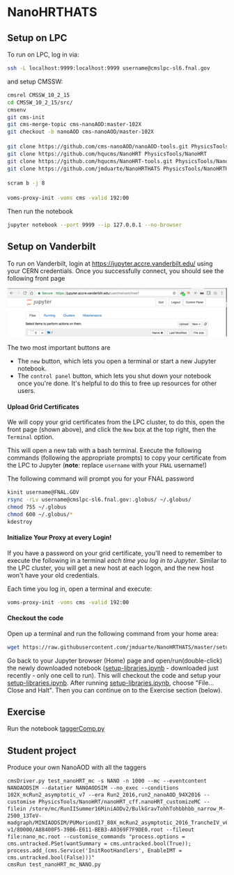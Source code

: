 # NanoHRTHATS

## Setup on LPC
To run on LPC, log in via:
```bash
ssh -L localhost:9999:localhost:9999 username@cmslpc-sl6.fnal.gov
```
and setup CMSSW:
```bash
cmsrel CMSSW_10_2_15
cd CMSSW_10_2_15/src/ 
cmsenv
git cms-init
git cms-merge-topic cms-nanoAOD:master-102X 
git checkout -b nanoAOD cms-nanoAOD/master-102X 

git clone https://github.com/cms-nanoAOD/nanoAOD-tools.git PhysicsTools/NanoAODTools
git clone https://github.com/hqucms/NanoHRT PhysicsTools/NanoHRT
git clone https://github.com/hqucms/NanoHRT-tools.git PhysicsTools/NanoHRTTools
git clone https://github.com/jmduarte/NanoHRTHATS PhysicsTools/NanoHRTHATS

scram b -j 8

voms-proxy-init -voms cms -valid 192:00
```

Then run the notebook
```bash
jupyter notebook --port 9999 --ip 127.0.0.1 --no-browser
```

## Setup on Vanderbilt
To run on Vanderbilt, login at https://jupyter.accre.vanderbilt.edu/ using your CERN credentials. Once you successfully connect, you should see the following front page

<img src="jupyter-login.png" width="600px" />

The two most important buttons are
  * The `new` button, which lets you open a terminal or start a new Jupyter notebook.
  * The `control panel` button, which lets you shut down your notebook once you're done. It's helpful to do this to free up resources for other users.

#### Upload Grid Certificates
We will copy your grid certificates from the LPC cluster, to do this, open the front page (shown above), and click the `New` box at the top right, then the `Terminal` option.

This will open a new tab with a bash terminal. Execute the following commands (following the appropriate prompts) to copy your certificate from the LPC to Jupyter (**note**: replace `username` with your `FNAL` username!)

The following command will prompt you for your FNAL password
```bash
kinit username@FNAL.GOV
rsync -rLv username@cmslpc-sl6.fnal.gov:.globus/ ~/.globus/
chmod 755 ~/.globus
chmod 600 ~/.globus/*
kdestroy
```

#### Initialize Your Proxy at every Login!
If you have a password on your grid certificate, you'll need to remember to execute the following in a terminal *each time you log in to Jupyter*. Similar to the LPC cluster, you will get a new host at each logon, and the new host won't have your old credentials.

Each time you log in, open a terminal and execute:
```bash
voms-proxy-init -voms cms -valid 192:00
```

#### Checkout the code
Open up a terminal and run the following command from your home area:
```bash
wget https://raw.githubusercontent.com/jmduarte/NanoHRTHATS/master/setup-libraries.ipynb
```


Go back to your Jupyter browser (Home) page and open/run(double-click) the newly downloaded notebook  ([setup-libraries.ipynb](setup-libraries.ipynb) - downloaded just recently - only one cell to run). This will checkout the code and setup your [setup-libraries.ipynb](setup-libraries.ipynb). After running [setup-libraries.ipynb](setup-libraries.ipynb), choose "File... Close and Halt". Then you can continue on to the Exercise section (below).


## Exercise
Run the notebook [taggerComp.py](taggerComp.py)

## Student project
Produce your own NanoAOD with all the taggers
```
cmsDriver.py test_nanoHRT_mc -s NANO -n 1000 --mc --eventcontent NANOAODSIM --datatier NANOAODSIM --no_exec --conditions 102X_mcRun2_asymptotic_v7 --era Run2_2016,run2_nanoAOD_94X2016 --customise PhysicsTools/NanoHRT/nanoHRT_cff.nanoHRT_customizeMC --filein /store/mc/RunIISummer16MiniAODv2/BulkGravTohhTohbbhbb_narrow_M-2500_13TeV-madgraph/MINIAODSIM/PUMoriond17_80X_mcRun2_asymptotic_2016_TrancheIV_v6-v1/80000/A88400F5-39B6-E611-BEB3-A0369F7F9DE0.root --fileout file:nano_mc.root --customise_commands "process.options = cms.untracked.PSet(wantSummary = cms.untracked.bool(True)); process.add_(cms.Service('InitRootHandlers', EnableIMT = cms.untracked.bool(False)))"
cmsRun test_nanoHRT_mc_NANO.py
```
